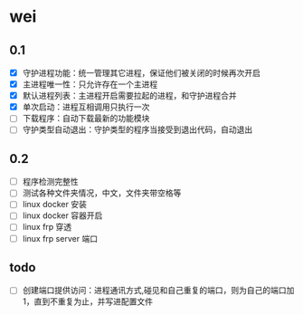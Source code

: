 # wei

## 0.1

- [x] 守护进程功能：统一管理其它进程，保证他们被关闭的时候再次开启
- [x] 主进程唯一性：只允许存在一个主进程
- [x] 默认进程列表：主进程开启需要拉起的进程，和守护进程合并
- [x] 单次启动：进程互相调用只执行一次
- [ ] 下载程序：自动下载最新的功能模块
- [ ] 守护类型自动退出：守护类型的程序当接受到退出代码，自动退出

## 0.2

- [ ] 程序检测完整性
- [ ] 测试各种文件夹情况，中文，文件夹带空格等
- [ ] linux docker 安装
- [ ] linux docker 容器开启
- [ ] linux frp 穿透
- [ ] linux frp server 端口

## todo

- [ ] 创建端口提供访问：进程通讯方式,碰见和自己重复的端口，则为自己的端口加1，直到不重复为止，并写进配置文件

